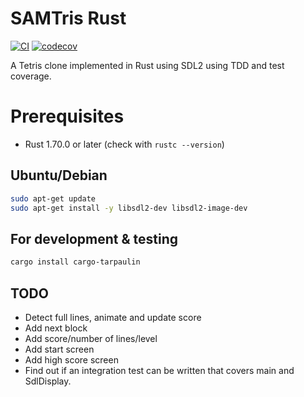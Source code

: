 # SAMTris Rust

[![CI](https://github.com/samegens/samtris-rust/actions/workflows/ci.yml/badge.svg)](https://github.com/samegens/samtris-rust/actions/workflows/ci.yml)
[![codecov](https://codecov.io/gh/samegens/samtris-rust/branch/main/graph/badge.svg)](https://codecov.io/gh/samegens/samtris-rust)

A Tetris clone implemented in Rust using SDL2 using TDD and test coverage.

# Prerequisites

- Rust 1.70.0 or later (check with ```rustc --version```)

## Ubuntu/Debian

```bash
sudo apt-get update
sudo apt-get install -y libsdl2-dev libsdl2-image-dev
```

## For development & testing

```bash
cargo install cargo-tarpaulin
```

## TODO

- Detect full lines, animate and update score
- Add next block
- Add score/number of lines/level
- Add start screen
- Add high score screen
- Find out if an integration test can be written that covers main and SdlDisplay.
